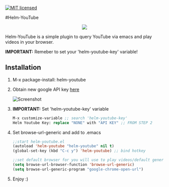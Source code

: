 [![MIT licensed](https://img.shields.io/badge/license-MIT-blue.svg)](https://raw.githubusercontent.com/hyperium/hyper/master/LICENSE)

#Helm-YouTube
<p align="center">
  <img src="https://github.com/maximus12793/helm-youtube/blob/master/demo.gif">
</p>

Helm-YouTube is a simple plugin to query YouTube via emacs and play videos in your browser. 

**IMPORTANT:** Remeber to set your 'helm-youtube-key' variable!

## Installation 
1. M-x package-install: helm-youtube

2. Obtain new google API key 
    [here](https://console.developers.google.com/ "Google Developer Console")

    ![Screenshot](https://github.com/maximus12793/helm-youtube/blob/master/api.png)

3. **IMPORTANT:** Set 'helm-youtube-key' variable


    ``` el
    M-x customize-variable ;; search 'helm-youtube-key'
    Helm Youtube Key: replace "NONE" with "API KEY" ;; FROM STEP 2
    ```

4. Set browse-url-generic and add to .emacs

 
    ``` el
    ;;start helm-youtube.el
    (autoload 'helm-youtube "helm-youtube" nil t)
    (global-set-key (kbd "C-c y") 'helm-youtube) ;; bind hotkey

    ;;set default browser for you will use to play videos/default generic
    (setq browse-url-browser-function 'browse-url-generic)
    (setq browse-url-generic-program "google-chrome-open-url")
    ```
5. Enjoy :) 
